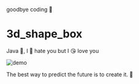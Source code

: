 goodbye coding 👋
# 3d_shape_box

Java 💩, I 🤬 hate you but I 😘 love you

![demo](./docs/demo.gif)


<!-- INSPIRATIONAL_QUOTE_START -->
The best way to predict the future is to create it.
🐶
<!-- INSPIRATIONAL_QUOTE_END -->
